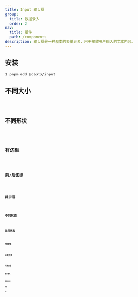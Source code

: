 ```yaml
---
title: Input 输入框
group:
  title: 数据录入
  order: 2
nav:
  title: 组件
  path: /components
description: 输入框是一种基本的表单元素，用于接收用户输入的文本内容。
---
```


## 安装

```bash
$ pnpm add @casts/input
```

## 不同大小

<code src="../examples/different-size" />

## 不同形状

<code src="../examples/different-shape" />

## 有边框

<code src="../examples/bordered.tsx" />

## 前/后图标

<code src="../examples/with-icon" />

## 提示语

<code src="../examples/tips" />

## 不同状态

<code src="../examples/different-status" />

## 禁用状态

<code src="../examples/disabled" />

## 受控值

<code src="../examples/controlled" />

## 非受控值

<code src="../examples/uncontrolled" />

## 可清空值

<code src="../examples/clearable" />

## 最多输入

<code src="../examples/max-length" />

## 宽度自适应

<code src="../examples/auto-width" />

## 类型

<code src="../examples/type" />

## API

<API src="@casts/input"></API>
